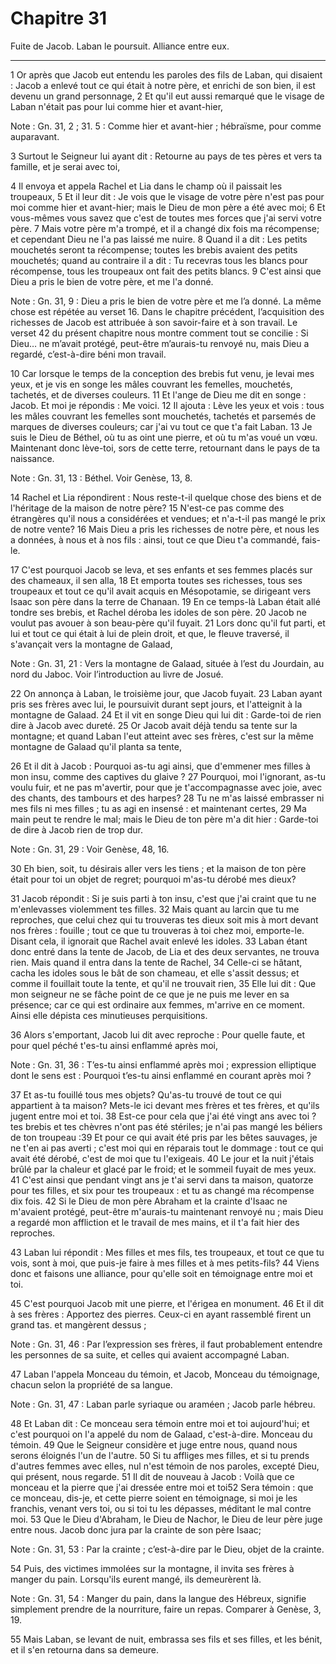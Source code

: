 # Chapitre 31

Fuite de Jacob.
Laban le poursuit.
Alliance entre eux.

***

1 Or après que Jacob eut entendu les paroles des fils de Laban, qui disaient : Jacob a enlevé tout ce qui était à notre père, et enrichi de son bien, il est devenu un grand personnage, 2 Et qu'il eut aussi remarqué que le visage de Laban n'était pas pour lui comme hier et avant-hier,

<span class="bible-note">Note : </span> Gn. 31, 2 ; 31. 5 : Comme hier et avant-hier ; hébraïsme, pour comme auparavant.


3 Surtout le Seigneur lui ayant dit : Retourne au pays de tes pères et vers ta famille, et je serai avec toi,


4 Il envoya et appela Rachel et Lia dans le champ où il paissait les troupeaux, 5 Et il leur dit : Je vois que le visage de votre père n'est pas pour moi comme hier et avant-hier; mais le Dieu de mon père a été avec moi; 6 Et vous-mêmes vous savez que c'est de toutes mes forces que j'ai servi votre père. 7 Mais votre père m'a trompé, et il a changé dix fois ma récompense; et cependant Dieu ne l'a pas laissé me nuire. 8 Quand il a dit : Les petits mouchetés seront ta récompense; toutes les brebis avaient des petits mouchetés; quand au contraire il a dit : Tu recevras tous les blancs pour récompense, tous les troupeaux ont fait des petits blancs. 9 C'est ainsi que Dieu a pris le bien de votre père, et me l'a donné.

<span class="bible-note">Note : </span> Gn. 31, 9 : Dieu a pris le bien de votre père et me l’a donné. La même chose est répétée au verset 16. Dans le chapitre précédent, l’acquisition des richesses de Jacob est attribuée à son savoir-faire et à son travail. Le verset 42 du présent chapitre nous montre comment tout se concilie : Si Dieu… ne m’avait protégé, peut-être m’aurais-tu renvoyé nu, mais Dieu a regardé, c’est-à-dire béni mon travail.

10 Car lorsque le temps de la conception des brebis fut venu, je levai mes yeux, et je vis en songe les mâles couvrant les femelles, mouchetés, tachetés, et de diverses couleurs. 11 Et l'ange de Dieu me dit en songe : Jacob. Et moi je répondis : Me voici. 12 Il ajouta : Lève les yeux et vois : tous les mâles couvrant les femelles sont mouchetés, tachetés et parsemés de marques de diverses couleurs; car j'ai vu tout ce que t'a fait Laban. 13 Je suis le Dieu de Béthel, où tu as oint une pierre, et où tu m'as voué un vœu. Maintenant donc lève-toi, sors de cette terre, retournant dans le pays de ta naissance.

<span class="bible-note">Note : </span> Gn. 31, 13 : Béthel. Voir Genèse, 13, 8.


14 Rachel et Lia répondirent : Nous reste-t-il quelque chose des biens et de l'héritage de la maison de notre père? 15 N'est-ce pas comme des étrangères qu'il nous a considérées et vendues; et n'a-t-il pas mangé le prix de notre vente? 16 Mais Dieu a pris les richesses de notre père, et nous les a données, à nous et à nos fils : ainsi, tout ce que Dieu t'a commandé, fais-le.


17 C'est pourquoi Jacob se leva, et ses enfants et ses femmes placés sur des chameaux, il sen alla, 18 Et emporta toutes ses richesses, tous ses troupeaux et tout ce qu'il avait acquis en Mésopotamie, se dirigeant vers Isaac son père dans la terre de Chanaan. 19 En ce temps-là Laban était allé tondre ses brebis, et Rachel déroba les idoles de son père. 20 Jacob ne voulut pas avouer à son beau-père qu'il fuyait. 21 Lors donc qu'il fut parti, et lui et tout ce qui était à lui de plein droit, et que, le fleuve traversé, il s'avançait vers la montagne de Galaad,

<span class="bible-note">Note : </span> Gn. 31, 21 : Vers la montagne de Galaad, située à l’est du Jourdain, au nord du Jaboc. Voir l’introduction au livre de Josué.


22 On annonça à Laban, le troisième jour, que Jacob fuyait. 23 Laban ayant pris ses frères avec lui, le poursuivit durant sept jours, et l'atteignit à la montagne de Galaad. 24 Et il vit en songe Dieu qui lui dit : Garde-toi de rien dire à Jacob avec dureté. 25 Or Jacob avait déjà tendu sa tente sur la montagne; et quand Laban l'eut atteint avec ses frères, c'est sur la même montagne de Galaad qu'il planta sa tente,


26 Et il dit à Jacob : Pourquoi as-tu agi ainsi, que d'emmener mes filles à mon insu, comme des captives du glaive ? 27 Pourquoi, moi l'ignorant, as-tu voulu fuir, et ne pas m'avertir, pour que je t'accompagnasse avec joie, avec des chants, des tambours et des harpes? 28 Tu ne m'as laissé embrasser ni mes fils ni mes filles ; tu as agi en insensé : et maintenant certes, 29 Ma main peut te rendre le mal; mais le Dieu de ton père m'a dit hier : Garde-toi de dire à Jacob rien de trop dur.

<span class="bible-note">Note : </span> Gn. 31, 29 : Voir Genèse, 48, 16.

30 Eh bien, soit, tu désirais aller vers les tiens ; et la maison de ton père était pour toi un objet de regret; pourquoi m'as-tu dérobé mes dieux?


31 Jacob répondit : Si je suis parti à ton insu, c'est que j'ai craint que tu ne m'enlevasses violemment tes filles. 32 Mais quant au larcin que tu me reproches, que celui chez qui tu trouveras tes dieux soit mis à mort devant nos frères : fouille ; tout ce que tu trouveras à toi chez moi, emporte-le. Disant cela, il ignorait que Rachel avait enlevé les idoles. 33 Laban étant donc entré dans la tente de Jacob, de Lia et des deux servantes, ne trouva rien. Mais quand il entra dans la tente de Rachel, 34 Celle-ci se hâtant, cacha les idoles sous le bât de son chameau, et elle s'assit dessus; et comme il fouillait toute la tente, et qu'il ne trouvait rien, 35 Elle lui dit : Que mon seigneur ne se fâche point de ce que je ne puis me lever en sa présence; car ce qui est ordinaire aux femmes, m'arrive en ce moment. Ainsi elle dépista ces minutieuses perquisitions.


36 Alors s'emportant, Jacob lui dit avec reproche : Pour quelle faute, et pour quel péché t'es-tu ainsi enflammé après moi,

<span class="bible-note">Note : </span> Gn. 31, 36 : T’es-tu ainsi enflammé après moi ; expression elliptique dont le sens est : Pourquoi t’es-tu ainsi enflammé en courant après moi ?

37 Et as-tu fouillé tous mes objets? Qu'as-tu trouvé de tout ce qui appartient à ta maison? Mets-le ici devant mes frères et tes frères, et qu'ils jugent entre moi et toi. 38 Est-ce pour cela que j'ai été vingt ans avec toi ? tes brebis et tes chèvres n'ont pas été stériles; je n'ai pas mangé les béliers de ton troupeau :39 Et pour ce qui avait été pris par les bêtes sauvages, je ne t'en ai pas averti ; c'est moi qui en réparais tout le dommage : tout ce qui avait été dérobé, c'est de moi que tu l'exigeais. 40 Le jour et la nuit j'étais brûlé par la chaleur et glacé par le froid; et le sommeil fuyait de mes yeux. 41 C'est ainsi que pendant vingt ans je t'ai servi dans ta maison, quatorze pour tes filles, et six pour tes troupeaux : et tu as changé ma récompense dix fois. 42 Si le Dieu de mon père Abraham et la crainte d'Isaac ne m'avaient protégé, peut-être m'aurais-tu maintenant renvoyé nu ; mais Dieu a regardé mon affliction et le travail de mes mains, et il t'a fait hier des reproches.


43 Laban lui répondit : Mes filles et mes fils, tes troupeaux, et tout ce que tu vois, sont à moi, que puis-je faire à mes filles et à mes petits-fils? 44 Viens donc et faisons une alliance, pour qu'elle soit en témoignage entre moi et toi.


45 C'est pourquoi Jacob mit une pierre, et l'érigea en monument. 46 Et il dit à ses frères : Apportez des pierres. Ceux-ci en ayant rassemblé firent un grand tas. et mangèrent dessus ;

<span class="bible-note">Note : </span> Gn. 31, 46 : Par l’expression ses frères, il faut probablement entendre les personnes de sa suite, et celles qui avaient accompagné Laban.

47 Laban l'appela Monceau du témoin, et Jacob, Monceau du témoignage, chacun selon la propriété de sa langue.

<span class="bible-note">Note : </span> Gn. 31, 47 : Laban parle syriaque ou araméen ; Jacob parle hébreu.

48 Et Laban dit : Ce monceau sera témoin entre moi et toi aujourd'hui; et c'est pourquoi on l'a appelé du nom de Galaad, c'est-à-dire. Monceau du témoin. 49 Que le Seigneur considère et juge entre nous, quand nous serons éloignés l'un de l'autre. 50 Si tu affliges mes filles, et si tu prends d'autres femmes avec elles, nul n'est témoin de nos paroles, excepté Dieu, qui présent, nous regarde. 51 Il dit de nouveau à Jacob : Voilà que ce monceau et la pierre que j'ai dressée entre moi et toi52 Sera témoin : que ce monceau, dis-je, et cette pierre soient en témoignage, si moi je les franchis, venant vers toi, ou si toi tu les dépasses, méditant le mal contre moi. 53 Que le Dieu d'Abraham, le Dieu de Nachor, le Dieu de leur père juge entre nous. Jacob donc jura par la crainte de son père Isaac;

<span class="bible-note">Note : </span> Gn. 31, 53 : Par la crainte ; c’est-à-dire par le Dieu, objet de la crainte.

54 Puis, des victimes immolées sur la montagne, il invita ses frères à manger du pain. Lorsqu'ils eurent mangé, ils demeurèrent là.

<span class="bible-note">Note : </span> Gn. 31, 54 : Manger du pain, dans la langue des Hébreux, signifie simplement prendre de la nourriture, faire un repas. Comparer à Genèse, 3, 19.

55 Mais Laban, se levant de nuit, embrassa ses fils et ses filles, et les bénit, et il s'en retourna dans sa demeure.

